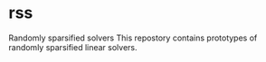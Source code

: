 # rss
Randomly sparsified solvers
This repostory contains prototypes of randomly sparsified linear solvers.
